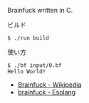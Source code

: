 Brainfuck written in C.

ビルド
```
$ ./run build
```

使い方
```
$ ./bf input/0.bf
Hello World!
```
- [Brainfuck - Wikipedia](https://ja.wikipedia.org/wiki/Brainfuck)
- [brainfuck - Esolang](https://esolangs.org/wiki/Brainfuck)
